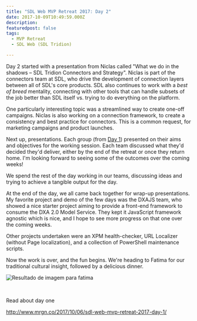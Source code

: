 ```yaml
---
title: "SDL Web MVP Retreat 2017: Day 2"
date: 2017-10-09T10:49:59.000Z
description: 
featuredpost: false
tags: 
  - MVP Retreat
  - SDL Web (SDL Tridion)

---
```


Day 2 started with a presentation from Niclas called "What we do in the shadows – SDL Tridion Connectors and Strategy". Niclas is part of the connectors team at SDL, who drive the development of connection layers between all of SDL's core products. SDL also continues to work with a _best of breed_ mentality, connecting with other tools that can handle subsets of the job better than SDL itself vs. trying to do everything on the platform.

One particularly interesting topic was a streamlined way to create one-off campaigns. Niclas is also working on a connection framework, to create a consistency and best practice for connectors. This is a common request, for marketing campaigns and product launches.

Next up, presentations. Each group (from [Day 1](http://www.mrgn.co/2017/10/06/sdl-web-mvp-retreat-2017-day-1/)) presented on their aims and objectives for the working session. Each team discussed what they'd decided they'd deliver, either by the end of the retreat or once they return home. I'm looking forward to seeing some of the outcomes over the coming weeks!

We spend the rest of the day working in our teams, discussing ideas and trying to achieve a tangible output for the day.

At the end of the day, we all came back together for wrap-up presentations. My favorite project and demo of the few days was the DXAJS team, who showed a nice starter project aiming to provide a front-end framework to consume the DXA 2.0 Model Service. They kept it JavaScript framework agnostic which is nice, and I hope to see more progress on that one over the coming weeks.

Other projects undertaken were an XPM health-checker, URL Localizer (without Page localization), and a collection of PowerShell maintenance scripts.

Now the work is over, and the fun begins. We're heading to Fatima for our traditional cultural insight, followed by a delicious dinner.

![Resultado de imagem para fatima](https://www.visitportugal.com/sites/www.visitportugal.com/files/styles/encontre_detalhe_poi_destaque/public/mediateca/N4.LOC1103d.jpg?itok=V6HB5aNq)

 

Read about day one

http://www.mrgn.co/2017/10/06/sdl-web-mvp-retreat-2017-day-1/
